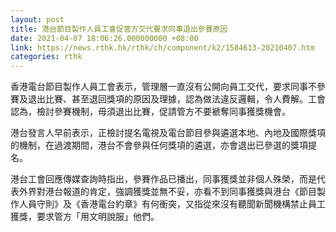 ```yaml
---
layout: post
title: 港台節目製作人員工會促管方交代要求同事退出參賽原因
date: 2021-04-07 18:06:26.000000000 +08:00
link: https://news.rthk.hk/rthk/ch/component/k2/1584613-20210407.htm
categories: rthk
---
```


香港電台節目製作人員工會表示，管理層一直沒有公開向員工交代，要求同事不參賽及退出比賽、甚至退回獎項的原因及理據，認為做法違反邏輯，令人費解。工會認為，檢討參賽機制，毋須退出比賽，促請管方不要褫奪同事獲獎機會。

港台發言人早前表示，正檢討提名電視及電台節目參與遴選本地、內地及國際獎項的機制，在過渡期間，港台不會參與任何獎項的遴選，亦會退出已參選的獎項提名。

港台工會回應傳媒查詢時指出，參賽作品已播出，同事獲獎並非個人殊榮，而是代表外界對港台報道的肯定，強調獲獎並無不妥，亦看不到同事獲獎與港台《節目製作人員守則》及《香港電台約章》有何衝突，又指從來沒有聽聞新聞機構禁止員工獲獎，要求管方「用文明說服」他們。
